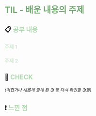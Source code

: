 
# **<span style="color:#79AC78">TIL - 배운 내용의 주제</span>**

## 📋 **<span style="color:#B0D9B1">공부 내용</span>**

### <span style="color:#D0E7D2">주제 1</span>
### <span style="color:#D0E7D2">주제 2</span>
    
## 👀 **<span style="color:#B0D9B1">CHECK</span>**

###### *(어렵거나 새롭게 알게 된 것 등 다시 확인할 것들)*



## ❗ **<span style="color:#B0D9B1">느낀 점</span>**

